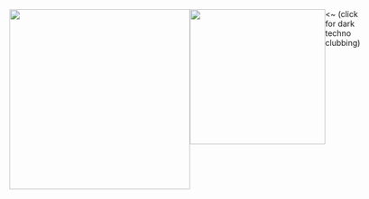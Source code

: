 <div style="display:flex;">
<img src="https://media0.giphy.com/media/v1.Y2lkPTc5MGI3NjExemFnOGp5Y2Flb2wxaDAydmxlYWs0dGdzbTc0MTd5amgzN2xzNDlqdCZlcD12MV9pbnRlcm5hbF9naWZfYnlfaWQmY3Q9Zw/13HBDT4QSTpveU/giphy.webp" width="320" />
<a href="https://www.youtube.com/watch?v=yqq_h6TpUNk&list=TLPQMjYwMTIwMjX-u1w2KKm0Hw&index=1" target="_blank"><img src="https://i.pinimg.com/736x/50/8d/de/508ddea28797cce814668ab5a083919d.jpg" width="240" height="240"></a> <~ (click for dark techno clubbing)
</div>

